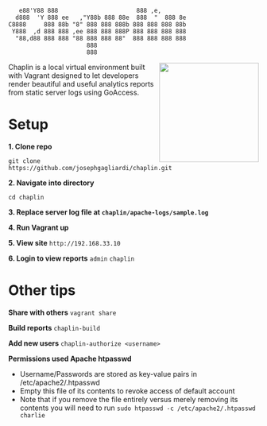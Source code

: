        e88'Y88 888                      888 ,e,        
      d888  'Y 888 ee   ,"Y88b 888 88e  888  "  888 8e 
    C8888     888 88b "8" 888 888 888b 888 888 888 88b
     Y888  ,d 888 888 ,ee 888 888 888P 888 888 888 888
      "88,d88 888 888 "88 888 888 88"  888 888 888 888
                          888                     
                          888

<img src="https://s-media-cache-ak0.pinimg.com/originals/d8/0b/f3/d80bf306029247f3b5f5208dbfd11c93.png" style="width: 200px; float: right;">


Chaplin is a local virtual environment built with Vagrant designed to let developers render beautiful and useful analytics reports from static server logs using GoAccess.

# Setup

**1. Clone repo**

```git clone https://github.com/josephgagliardi/chaplin.git ```

**2. Navigate into directory**

```cd chaplin ```

**3. Replace server log file at ```chaplin/apache-logs/sample.log```**

**4. Run Vagrant up**

**5. View site**
```http://192.168.33.10```

**6. Login to view reports**
```admin```
```chaplin```

# Other tips

**Share with others**
```vagrant share```

**Build reports**
```chaplin-build```

**Add new users** 
```chaplin-authorize <username>```

**Permissions used Apache htpasswd**
- Username/Passwords are stored as key-value pairs in /etc/apache2/.htpasswd
- Empty this file of its contents to revoke access of default account
- Note that if you remove the file entirely versus merely removing its contents you will need to run 
```sudo htpasswd -c /etc/apache2/.htpasswd charlie```

